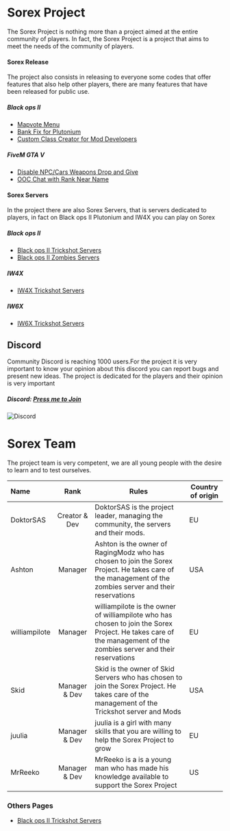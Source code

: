 # Sorex Project
The Sorex Project is nothing more than a project aimed at the entire community of players. In fact, the Sorex Project is a project that aims to meet the needs of the community of players.

#### Sorex Release
The project also consists in releasing to everyone some codes that offer features that also help other players, there are many features that have been released for public use.

##### Black ops II
- [Mapvote Menu](https://github.com/DoktorSAS/mapvote)
- [Bank Fix for Plutonium](https://github.com/DoktorSAS/bank-fix)
- [Custom Class Creator for Mod Developers](https://github.com/DoktorSAS/BO2-GSC/tree/master/Class%20Generator)

##### FiveM GTA V
- [Disable NPC/Cars Weapons Drop and Give](https://github.com/DoktorSAS/FiveM-WeaponsOFF)
- [OOC Chat with Rank Near Name](https://github.com/DoktorSAS/ooc-chat)

#### Sorex Servers
In the project there are also Sorex Servers, that is servers dedicated to players, in fact on Black ops II Plutonium and IW4X you can play on Sorex
##### Black ops II
- [Black ops II Trickshot Servers](https://github.com/DoktorSAS/Sorex/blob/main/Black%20ops%20II/Trickshot%20Server.md)
- [Black ops II Zombies Servers](https://github.com/DoktorSAS/Sorex/blob/main/Black%20ops%20II/Zombies.md)

##### IW4X
- [IW4X Trickshot Servers](https://github.com/DoktorSAS/Sorex/blob/main/IW4X/Trickshot%20Server.md)

##### IW6X
- [IW6X Trickshot Servers](https://github.com/DoktorSAS/Sorex/blob/main/IW6X/Trickshot%20Server.md)
## Discord
Community Discord is reaching 1000 users.For the project it is very important to know your opinion about this discord you can report bugs and present new ideas. The project is dedicated for the players and their opinion is very important
##### Discord: [Press me to Join](https://discord.gg/nCP2y4J)
![Discord](https://imgur.com/aPGv8FN.png)

# Sorex Team
The project team is very competent, we are all young people with the desire to learn and to test ourselves.

| Name  | Rank  | Rules | Country of origin |
| :------------ |:---------------:| -----| -----|
| DoktorSAS      | Creator & Dev | DoktorSAS is the project leader, managing the community, the servers and their mods. | EU |
| Ashton      | Manager        | Ashton is the owner of RagingModz who has chosen to join the Sorex Project. He takes care of the management of the zombies server and their reservations | USA |
| williampilote | Manager        | williampilote is the owner of williampilote who has chosen to join the Sorex Project. He takes care of the management of the zombies server and their reservations | EU |
| Skid | Manager & Dev        | Skid is the owner of Skid Servers who has chosen to join the Sorex Project. He takes care of the management of the Trickshot server and Mods | USA |
| juulia | Manager & Dev        | juulia is a girl with many skills that you are willing to help the Sorex Project to grow | EU |
| MrReeko | Manager & Dev        | MrReeko is a is a young man who has made his knowledge available to support the Sorex Project | US |
### Others Pages
- [Black ops II Trickshot Servers](https://github.com/DoktorSAS/Sorex/blob/main/Black%20ops%20II/Trickshot%20Server.md)
